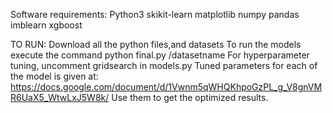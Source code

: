 Software requirements:
Python3
skikit-learn
matplotlib
numpy
pandas
imblearn
xgboost

 TO RUN:
 Download all the python files,and datasets
 To run the models execute the command python final.py /datasetname
 For hyperparameter tuning, uncomment gridsearch in models.py
 Tuned parameters for each of the model is given at: https://docs.google.com/document/d/1Vwnm5qWHQKhpoGzPL_g_V8gnVMR6UaX5_WtwLxJ5W8k/
 Use them to get the optimized results.
